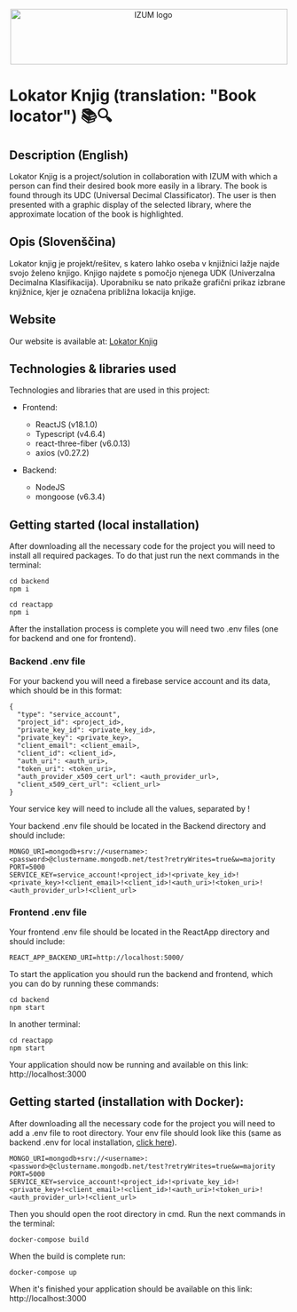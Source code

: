 <p align="center">
<img src=https://izum.si/wp-content/uploads/2020/08/izum_slo.svg width="500px" height="100px" alt="IZUM logo" />
</p>

# Lokator Knjig (translation: "Book locator") :books::mag:

## Description (English)

Lokator Knjig is a project/solution in collaboration with IZUM with which a person can find their desired book more easily in a library. The book is found through its UDC (Universal Decimal Classificator). The user is then presented with a graphic display of the selected library, where the approximate location of the book is highlighted.

## Opis (Slovenščina)

Lokator knjig je projekt/rešitev, s katero lahko oseba v knjižnici lažje najde svojo želeno knjigo. Knjigo najdete s pomočjo njenega UDK (Univerzalna Decimalna Klasifikacija). Uporabniku se nato prikaže grafični prikaz izbrane knjižnice, kjer je označena približna lokacija knjige.

## Website
Our website is available at: [Lokator Knjig](https://lokator-knjig.herokuapp.com/ "Lokator Knjig link")

## Technologies & libraries used

Technologies and libraries that are used in this project: 

- Frontend:
  - ReactJS (v18.1.0)
  - Typescript (v4.6.4)
  - react-three-fiber (v6.0.13)
  - axios (v0.27.2)

- Backend:
  - NodeJS
  - mongoose (v6.3.4)

## Getting started (local installation)
After downloading all the necessary code for the project you will need to install all required packages. To do that just run the next commands in the terminal:

```
cd backend
npm i

cd reactapp
npm i
```

After the installation process is complete you will need two .env files (one for backend and one for frontend).

### Backend .env file

For your backend you will need a firebase service account and its data, which should be in this format:
```
{
  "type": "service_account",
  "project_id": <project_id>,
  "private_key_id": <private_key_id>,
  "private_key": <private_key>,
  "client_email": <client_email>,
  "client_id": <client_id>,
  "auth_uri": <auth_uri>,
  "token_uri": <token_uri>,
  "auth_provider_x509_cert_url": <auth_provider_url>,
  "client_x509_cert_url": <client_url>
}
```
Your service key will need to include all the values, separated by !

Your backend .env file should be located in the Backend directory and should include:
```
MONGO_URI=mongodb+srv://<username>:<password>@clustername.mongodb.net/test?retryWrites=true&w=majority
PORT=5000
SERVICE_KEY=service_account!<project_id>!<private_key_id>!<private_key>!<client_email>!<client_id>!<auth_uri>!<token_uri>!<auth_provider_url>!<client_url>
```

### Frontend .env file

Your frontend .env file should be located in the ReactApp directory and should include:
```
REACT_APP_BACKEND_URI=http://localhost:5000/
```

To start the application you should run the backend and frontend, which you can do by running these commands:
```
cd backend
npm start
```
In another terminal:
```
cd reactapp
npm start
```

Your application should now be running and available on this link: http://localhost:3000

## Getting started (installation with Docker):
After downloading all the necessary code for the project you will need to add a .env file to root directory. Your env file should look like this (same as backend .env for local installation, [click here](#backend-env-file)).
```
MONGO_URI=mongodb+srv://<username>:<password>@clustername.mongodb.net/test?retryWrites=true&w=majority
PORT=5000
SERVICE_KEY=service_account!<project_id>!<private_key_id>!<private_key>!<client_email>!<client_id>!<auth_uri>!<token_uri>!<auth_provider_url>!<client_url>
```

Then you should open the root directory in cmd. Run the next commands in the terminal:
```
docker-compose build
```
When the build is complete run:
```
docker-compose up
```
When it's finished your application should be available on this link: http://localhost:3000
